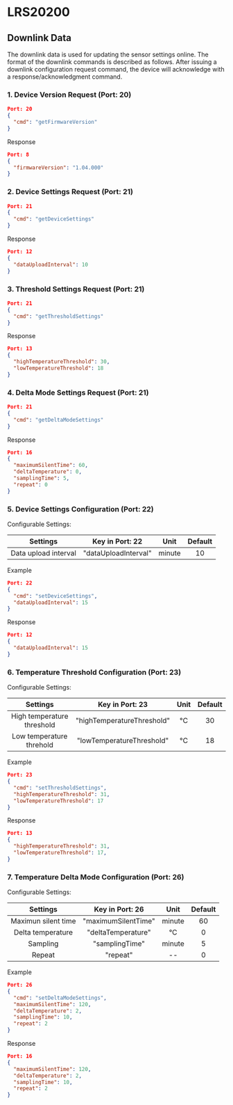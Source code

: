 ﻿# LRS20200

## Downlink Data

The downlink data is used for updating the sensor settings online. The format of the downlink commands is described as follows.  After issuing a downlink configuration request command, the device will acknowledge with a response/acknowledgment command.

### 1. Device Version Request (Port: 20)

```json
Port: 20
{
  "cmd": "getFirmwareVersion"
}
```

Response

```json
Port: 8
{
  "firmwareVersion": "1.04.000"
}
```

### 2. Device Settings Request (Port: 21)

```json
Port: 21
{
  "cmd": "getDeviceSettings"
}
```

Response

```json
Port: 12
{
  "dataUploadInterval": 10
}
```

### 3. Threshold Settings Request (Port: 21)

```json
Port: 21
{
  "cmd": "getThresholdSettings"
}
```

Response

```json
Port: 13
{
  "highTemperatureThreshold": 30,
  "lowTemperatureThreshold": 18
}
```

### 4. Delta Mode Settings Request (Port: 21)

```json
Port: 21
{
  "cmd": "getDeltaModeSettings"
}
```

Response

```json
Port: 16
{
  "maximumSilentTime": 60,
  "deltaTemperature": 0,
  "samplingTime": 5,
  "repeat": 0
}
```

### 5. Device Settings Configuration (Port: 22)

Configurable Settings:

| Settings             | Key in Port: 22      | Unit   | Default |
| :------------------: | :------------------: | :----: | :-----: |
| Data upload interval | "dataUploadInterval" | minute | 10      |

Example

```json
Port: 22
{
  "cmd": "setDeviceSettings",
  "dataUploadInterval": 15
}
```

Response

```json
Port: 12
{
  "dataUploadInterval": 15
}
```

### 6. Temperature Threshold Configuration (Port: 23)

Configurable Settings:

| Settings                   | Key in Port: 23            | Unit   | Default |
| :------------------------: | :------------------------: | :----: | :-----: |
| High temperature threshold | "highTemperatureThreshold" | °C     | 30      |
| Low temperature threhold   | "lowTemperatureThreshold"  | °C     | 18      |

Example

```json
Port: 23
{
  "cmd": "setThresholdSettings",
  "highTemperatureThreshold": 31,
  "lowTemperatureThreshold": 17
}
```

Response

```json
Port: 13
{
  "highTemperatureThreshold": 31,
  "lowTemperatureThreshold": 17,
}
```

### 7. Temperature Delta Mode Configuration (Port: 26)

Configurable Settings:

| Settings            | Key in Port: 26     | Unit   | Default |
| :-----------------: | :-----------------: | :----: | :-----: |
| Maximun silent time | "maximumSilentTime" | minute | 60      |
| Delta temperature   | "deltaTemperature"  | °C     | 0       |
| Sampling            | "samplingTime"      | minute | 5       |
| Repeat              | "repeat"            | --     | 0       |

Example

```json
Port: 26
{
  "cmd": "setDeltaModeSettings",
  "maximumSilentTime": 120,
  "deltaTemperature": 2,
  "samplingTime": 10,
  "repeat": 2
}
```
Response

```json
Port: 16
{
  "maximumSilentTime": 120,
  "deltaTemperature": 2,
  "samplingTime": 10,
  "repeat": 2
}
```

